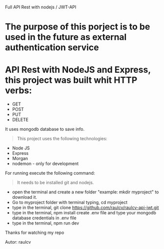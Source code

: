 Full API Rest with nodejs  / JWT-API
# The purpose of this porject is to be used in the future as external authentication service

# API Rest with NodeJS and Express, this project was built whit HTTP verbs:

* GET
* POST
* PUT
* DELETE

It uses mongodb database to save info.

>This project uses the following technologies:
* Node JS
* Express
* Morgan
* nodemon - only for development

For running execute the following command:
> It needs to be installed git and nodejs.
* open the terminal and create a new folder "example: mkdir myproject" to download it.
* Go to myproject folder with terminal typing, cd myproject
* type in the terminal, git clone https://github.com/raulcv/raulcv-api-jwt.git
* type in the terminal, npm install
    create .env file and type your mongodb database credentials in .env file
* type in the terminal, npm run dev

Thanks for watching my repo

Autor: raulcv
